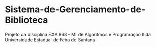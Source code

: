 # Sistema-de-Gerenciamento-de-Biblioteca
 Projeto da disciplina EXA 863 - MI de Algoritmos e Programação II da Universidade Estadual de Feira de Santana
